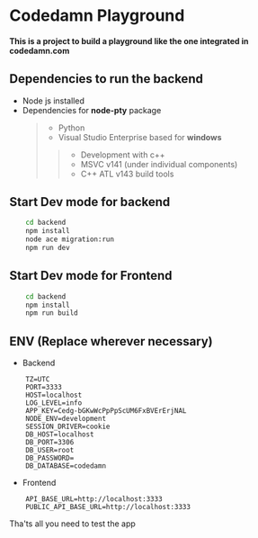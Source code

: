 # Codedamn Playground

#### This is a project to build a playground like the one integrated in codedamn.com


## Dependencies to run the backend
* Node js installed
* Dependencies for **node-pty** package
    > * Python
    > * Visual Studio Enterprise based for **windows**
     >> * Development with c++
     >> * MSVC v141 (under individual components)
     >> * C++ ATL v143 build tools


## Start Dev mode for backend
```bash
    cd backend
    npm install
    node ace migration:run
    npm run dev
```

## Start Dev mode for Frontend
```bash
    cd backend
    npm install
    npm run build
```

## ENV (Replace wherever necessary)

* Backend
```env
    TZ=UTC
    PORT=3333
    HOST=localhost
    LOG_LEVEL=info
    APP_KEY=Cedg-bGKwWcPpPpScUM6FxBVErErjNAL
    NODE_ENV=development
    SESSION_DRIVER=cookie
    DB_HOST=localhost
    DB_PORT=3306
    DB_USER=root
    DB_PASSWORD=
    DB_DATABASE=codedamn
```

* Frontend
```env
    API_BASE_URL=http://localhost:3333
    PUBLIC_API_BASE_URL=http://localhost:3333
```

Tha'ts all you need to test the app